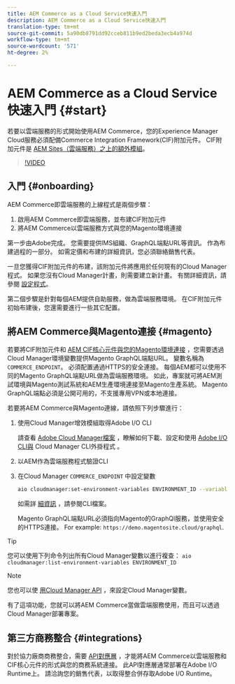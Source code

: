 ```yaml
---
title: AEM Commerce as a Cloud Service快速入門
description: AEM Commerce as a Cloud Service快速入門
translation-type: tm+mt
source-git-commit: 5a90db8791dd92cceb811b9ed2beda3ecb4a974d
workflow-type: tm+mt
source-wordcount: '571'
ht-degree: 2%

---
```



# AEM Commerce as a Cloud Service快速入門 {#start}

若要以雲端服務的形式開始使用AEM Commerce，您的Experience Manager Cloud服務必須配備Commerce Integration Framework(CIF)附加元件。 CIF附加元件是 [AEM Sites（雲端服務）之上的額外模組](https://docs.adobe.com/content/help/zh-Hant/experience-manager-cloud-service/sites/home.html)。

>[!VIDEO](https://video.tv.adobe.com/v/37843?quality=12&learn=on)

## 入門 {#onboarding}

AEM Commerce即雲端服務的上線程式是兩個步驟：

1. 啟用AEM Commerce即雲端服務，並布建CIF附加元件
2. 將AEM Commerce以雲端服務方式與您的Magento環境連接

第一步由Adobe完成。 您需要提供IMS組織、GraphQL端點URL等資訊。 作為布建過程的一部分。 如需定價和布建的詳細資訊，您必須聯絡銷售代表。

一旦您獲得CIF附加元件的布建，該附加元件將應用於任何現有的Cloud Manager程式。 如果您沒有Cloud Manager計畫，則需要建立新計畫。 有關詳細資訊，請參閱 [設定程式](https://docs.adobe.com/content/help/en/experience-manager-cloud-manager/using/getting-started/setting-up-program.html)。

第二個步驟是針對每個AEM提供自助服務，做為雲端服務環境。 在CIF附加元件初始布建後，您還需要進行一些其它配置。

## 將AEM Commerce與Magento連接 {#magento}

若要將CIF附加元件和 [AEM CIF核心元件與您的Magento環境連接](https://github.com/adobe/aem-core-cif-components) ，您需要透過Cloud Manager環境變數提供Magento GraphQL端點URL。 變數名稱為 `COMMERCE_ENDPOINT`。 必須配置通過HTTPS的安全連接。
每個AEM都可以使用不同的Magento GraphQL端點URL做為雲端服務環境。 如此，專案就可將AEM測試環境與Magento測試系統和AEM生產環境連接至Magento生產系統。 Magento GraphQL端點必須是公開可用的，不支援專用VPN或本地連接。

若要將AEM Commerce與Magento連線，請依照下列步驟進行：

1. 使用Cloud Manager增效模組取得Adobe I/O CLI

   請查看 [Adobe Cloud Manager檔案](https://docs.adobe.com/content/help/zh-Hant/experience-manager-cloud-manager/using/introduction-to-cloud-manager.html) ，瞭解如何下載、設定和使用 [Adobe I/O CLI與](https://github.com/adobe/aio-cli) Cloud Manager CLI外掛程式 [](https://github.com/adobe/aio-cli-plugin-cloudmanager)。

2. 以AEM作為雲端服務程式驗證CLI

3. 在Cloud Manager `COMMERCE_ENDPOINT` 中設定變數

   ```bash
   aio cloudmanager:set-environment-variables ENVIRONMENT_ID --variable COMMERCE_ENDPOINT "<Magento GraphQL endpoint URL>"
   ```

   如需詳 [細資訊](https://github.com/adobe/aio-cli-plugin-cloudmanager#aio-cloudmanagerset-environment-variables-environmentid) ，請參閱CLI檔案。

   Magento GraphQL端點URL必須指向Magento的GraphQl服務，並使用安全的HTTPS連接。 For example: `https://demo.magentosite.cloud/graphql`.

>[!TIP]
>
>您可以使用下列命令列出所有Cloud Manager變數以進行複查： `aio cloudmanager:list-environment-variables ENVIRONMENT_ID`

>[!NOTE]
>
>您也可以使 [用Cloud Manager API](https://www.adobe.io/apis/experiencecloud/cloud-manager/docs.html) ，來設定Cloud Manager變數。

有了這項功能，您就可以將AEM Commerce當做雲端服務使用，而且可以透過Cloud Manager部署專案。

## 第三方商務整合 {#integrations}

對於協力廠商商務整合，需要 [API對應層](architecture/third-party.md) ，才能將AEM Commerce以雲端服務和CIF核心元件的形式與您的商務系統連接。 此API對應層通常部署在Adobe I/O Runtime上。 請洽詢您的銷售代表，以取得整合併存取Adobe I/O Runtime。
